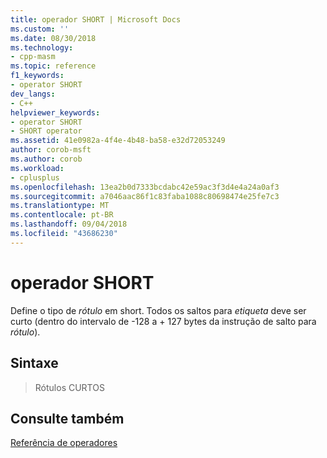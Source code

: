 ```yaml
---
title: operador SHORT | Microsoft Docs
ms.custom: ''
ms.date: 08/30/2018
ms.technology:
- cpp-masm
ms.topic: reference
f1_keywords:
- operator SHORT
dev_langs:
- C++
helpviewer_keywords:
- operator SHORT
- SHORT operator
ms.assetid: 41e0982a-4f4e-4b48-ba58-e32d72053249
author: corob-msft
ms.author: corob
ms.workload:
- cplusplus
ms.openlocfilehash: 13ea2b0d7333bcdabc42e59ac3f3d4e4a24a0af3
ms.sourcegitcommit: a7046aac86f1c83faba1088c80698474e25fe7c3
ms.translationtype: MT
ms.contentlocale: pt-BR
ms.lasthandoff: 09/04/2018
ms.locfileid: "43686230"
---
```

# <a name="operator-short"></a>operador SHORT

Define o tipo de *rótulo* em short. Todos os saltos para *etiqueta* deve ser curto (dentro do intervalo de -128 a + 127 bytes da instrução de salto para *rótulo*).

## <a name="syntax"></a>Sintaxe

> Rótulos CURTOS

## <a name="see-also"></a>Consulte também

[Referência de operadores](../../assembler/masm/operators-reference.md)<br/>